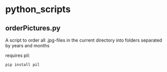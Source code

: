 # python_scripts

## orderPictures.py

A script to order all .jpg-files in the current directory into folders separated by years and months

requires pil:
```
pip install pil
```
